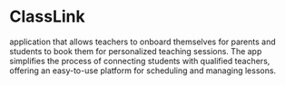 # ClassLink
 application that allows teachers to onboard themselves for parents and students to book them for personalized teaching sessions. The app simplifies the process of connecting students with qualified teachers, offering an easy-to-use platform for scheduling and managing lessons. 
